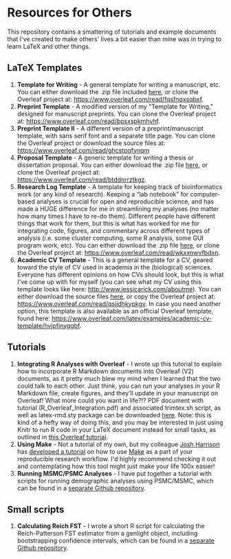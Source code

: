 # Resources for Others
This repository contains a smattering of tutorials and example documents that I've created to make others' lives a bit easier than mine was in trying to learn LaTeX and other things.

## LaTeX Templates
1. **Template for Writing** - A general template for writing a manuscript, etc. You can either download the .zip file included [here](https://github.com/jessicarick/resources/blob/master/Template%20for%20Writing%20-%20Public.zip), or clone the Overleaf project at: https://www.overleaf.com/read/fqsfnqxsqbxf.
2. **Preprint Template** - A modified version of my "Template for Writing," designed for manuscript preprints. You can clone the Overleaf project at: https://www.overleaf.com/read/bpsxspkmhvhf.
3. **Preprint Template II** - A different version of a preprint/manuscript template, with sans serif font and a separate title page. You can clone the Overleaf project or download the source files at: https://www.overleaf.com/read/ghcstpqfynqm
4. **Proposal Template** - A generic template for writing a thesis or dissertation proposal. You can either download the .zip file [here](https://github.com/jessicarick/resources/blob/master/Proposal%20Template%20-%20Public.zip), or clone the Overleaf project at: https://www.overleaf.com/read/btddnrrztkgz.
5. **Research Log Template** - A template for keeping track of bioinformatics work (or any kind of research). Keeping a “lab notebook” for computer-based analyses is crucial for open and reproducible science, and has made a HUGE difference for me in streamlining my analyses (no matter how many times I have to re-do them). Different people have different things that work for them, but this is what has worked for me for integrating code, figures, and commentary across different types of analysis (i.e. some cluster computing, some R analysis, some GUI program work, etc). You can either download the .zip file [here](https://github.com/jessicarick/resources/blob/master/Research%20Log%20Template%20-%20Public.zip), or clone the Overleaf project at: https://www.overleaf.com/read/wkxxnwvfbdxn.
6. **Academic CV Template** - This is a general template for a CV, geared toward the style of CV used in academia in the (biological) sciences. Everyone has different opinions on how CVs should look, but this is what I've come up with for myself (you can see what my CV using this template looks like here: http://www.jessicarick.com/aboutme). You can either download the source files [here](https://github.com/jessicarick/resources/blob/master/CV%20Template%20-%20Public.zip), or copy the Overleaf project at: https://www.overleaf.com/read/qsjjdhkypkgv. In case you need another option, this template is also available as an official Overleaf template, found here: https://www.overleaf.com/latex/examples/academic-cv-template/hvjpfjnyggbf.

## Tutorials
1. **Integrating R Analyses with Overleaf** - I wrote up this tutorial to explain how to incorporate R Markdown documents into Overleaf (V2) documents, as it pretty much blew my mind when I learned that the two could talk to each other. Just think, you can run your analyses in your R Markdown file, create figures, and they’ll update in your manuscript on Overleaf! What more could you want in life?!? PDF document with tutorial (R_Overleaf_Integration.pdf) and associated trimtex.sh script, as well as latex-rmd.sty package can be downloaded [here](https://github.com/jessicarick/resources/tree/master/tutorials). Note: this is kind of a hefty way of doing this, and you may be interested in just using Knitr to run R code in your LaTeX document instead for small tasks, as outlined in [this Overleaf tutorial](https://www.overleaf.com/learn/latex/Knitr).
2. **Using Make** - Not a tutorial of my own, but my colleague [Josh Harrison](https://github.com/jharrisonecoevo) has [developed a tutorial](https://github.com/JHarrisonEcoEvo/Reproducible_workflow_tutorial) on how to use [Make](https://www.gnu.org/software/make/manual/make.html) as a part of your reproducible research workflow. I'd highly recommend checking it out and contemplating how this tool might just make your life 100x easier!
3. **Running MSMC/PSMC Analyses** - I have put together a tutorial with scripts for running demographic analyses using PSMC/MSMC, which can be found in a [separate Github repository](https://github.com/jessicarick/msmc2_scripts).

## Small scripts
1. **Calculating Reich FST** - I wrote a short R script for calculating the Reich-Patterson FST estimator from a genlight object, including bootstrapping confidence intervals, which can be found in a [separate Github repository](https://github.com/jessicarick/reich-fst).
